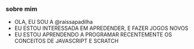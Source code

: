 ### sobre mim
- OLA, EU SOU A @raissapadilha
- EU ESTOU INTERESSADA EM APREDENDER, E FAZER JOGOS NOVOS
- EU ESTOU APRENDENDO A PROGRAMAR RECENTEMENTE OS CONCEITOS DE JAVASCRIPT E SCRATCH

<!---
raissapadilha/raissapadilha is a ✨ special ✨ repository because its `README.md` (this file) appears on your GitHub profile.
You can click the Preview link to take a look at your changes.
--->
